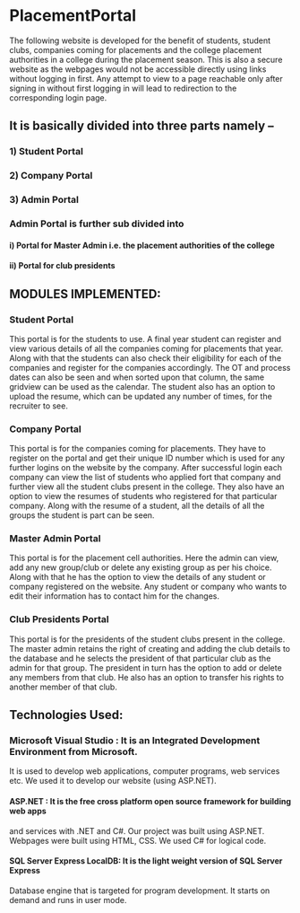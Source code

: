 # PlacementPortal

The following website is developed for the benefit of students, student clubs, companies
coming for placements and the college placement authorities in a college during the placement
season. This is also a secure website as the webpages would not be accessible directly using
links without logging in first. Any attempt to view to a page reachable only after signing in
without first logging in will lead to redirection to the corresponding login page.

## It is basically divided into three parts namely –

### 1) Student Portal

### 2) Company Portal

### 3) Admin Portal

### Admin Portal is further sub divided into
#### i) Portal for Master Admin i.e. the placement authorities of the college
#### ii) Portal for club presidents


## MODULES IMPLEMENTED:
### Student Portal

This portal is for the students to use. A final year student can register and view various details
of all the companies coming for placements that year. Along with that the students can also
check their eligibility for each of the companies and register for the companies accordingly.
The OT and process dates can also be seen and when sorted upon that column, the same
gridview can be used as the calendar.
The student also has an option to upload the resume, which can be updated any number of
times, for the recruiter to see.

### Company Portal

This portal is for the companies coming for placements. They have to register on the portal and
get their unique ID number which is used for any further logins on the website by the company.
After successful login each company can view the list of students who applied fort that
company and further view all the student clubs present in the college. They also have an option
to view the resumes of students who registered for that particular company. Along with the
resume of a student, all the details of all the groups the student is part can be seen.

### Master Admin Portal

This portal is for the placement cell authorities. Here the admin can view, add any new
group/club or delete any existing group as per his choice. Along with that he has the option to
view the details of any student or company registered on the website. Any student or company
who wants to edit their information has to contact him for the changes.

### Club Presidents Portal
This portal is for the presidents of the student clubs present in the college. The master admin
retains the right of creating and adding the club details to the database and he selects the
president of that particular club as the admin for that group. The president in turn has the
option to add or delete any members from that club. He also has an option to transfer his rights
to another member of that club.


## Technologies Used:

### Microsoft Visual Studio : It is an Integrated Development Environment from Microsoft.
It is used to develop web applications, computer programs, web services etc. We used
it to develop our website (using ASP.NET).

#### ASP.NET : It is the free cross platform open source framework for building web apps
and services with .NET and C#. Our project was built using ASP.NET. Webpages were
built using HTML, CSS. We used C# for logical code.

#### SQL Server Express LocalDB: It is the light weight version of SQL Server Express
Database engine that is targeted for program development. It starts on demand and
runs in user mode. 
